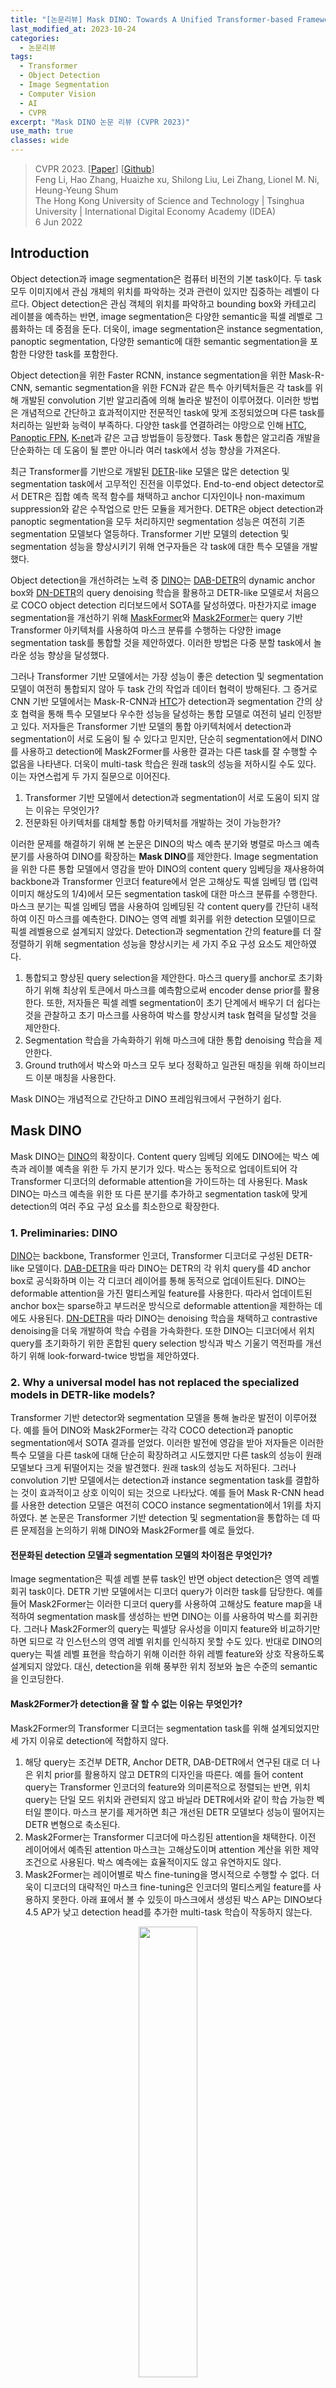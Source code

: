 ```yaml
---
title: "[논문리뷰] Mask DINO: Towards A Unified Transformer-based Framework for Object Detection and Segmentation"
last_modified_at: 2023-10-24
categories:
  - 논문리뷰
tags:
  - Transformer
  - Object Detection
  - Image Segmentation
  - Computer Vision
  - AI
  - CVPR
excerpt: "Mask DINO 논문 리뷰 (CVPR 2023)"
use_math: true
classes: wide
---
```


> CVPR 2023. [[Paper](https://arxiv.org/abs/2206.02777)] [[Github](https://github.com/IDEA-Research/MaskDINO)]  
> Feng Li, Hao Zhang, Huaizhe xu, Shilong Liu, Lei Zhang, Lionel M. Ni, Heung-Yeung Shum  
> The Hong Kong University of Science and Technology | Tsinghua University | International Digital Economy Academy (IDEA)  
> 6 Jun 2022  

## Introduction
Object detection과 image segmentation은 컴퓨터 비전의 기본 task이다. 두 task 모두 이미지에서 관심 개체의 위치를 파악하는 것과 관련이 있지만 집중하는 레벨이 다르다. Object detection은 관심 객체의 위치를 파악하고 bounding box와 카테고리 레이블을 예측하는 반면, image segmentation은 다양한 semantic을 픽셀 레벨로 그룹화하는 데 중점을 둔다. 더욱이, image segmentation은 instance segmentation, panoptic segmentation, 다양한 semantic에 대한 semantic segmentation을 포함한 다양한 task를 포함한다.

Object detection을 위한 Faster RCNN, instance segmentation을 위한 Mask-R-CNN, semantic segmentation을 위한 FCN과 같은 특수 아키텍처들은 각 task를 위해 개발된 convolution 기반 알고리즘에 의해 놀라운 발전이 이루어졌다. 이러한 방법은 개념적으로 간단하고 효과적이지만 전문적인 task에 맞게 조정되었으며 다른 task를 처리하는 일반화 능력이 부족하다. 다양한 task를 연결하려는 야망으로 인해 [HTC](https://arxiv.org/abs/1901.07518), [Panoptic FPN](https://arxiv.org/abs/1801.00868), [K-net](https://arxiv.org/abs/2106.14855)과 같은 고급 방법들이 등장했다. Task 통합은 알고리즘 개발을 단순화하는 데 도움이 될 뿐만 아니라 여러 task에서 성능 향상을 가져온다.

최근 Transformer를 기반으로 개발된 [DETR](https://kimjy99.github.io/논문리뷰/detr)-like 모델은 많은 detection 및 segmentation task에서 고무적인 진전을 이루었다. End-to-end object detector로서 DETR은 집합 예측 목적 함수를 채택하고 anchor 디자인이나 non-maximum suppression와 같은 수작업으로 만든 모듈을 제거한다. DETR은 object detection과 panoptic segmentation을 모두 처리하지만 segmentation 성능은 여전히 기존 segmentation 모델보다 열등하다. Transformer 기반 모델의 detection 및 segmentation 성능을 향상시키기 위해 연구자들은 각 task에 대한 특수 모델을 개발했다.

Object detection을 개선하려는 노력 중 [DINO](https://kimjy99.github.io/논문리뷰/dino)는 [DAB-DETR](https://arxiv.org/abs/2201.12329)의 dynamic anchor box와 [DN-DETR](https://arxiv.org/abs/2203.01305)의 query denoising 학습을 활용하고 DETR-like 모델로서 처음으로 COCO object detection 리더보드에서 SOTA를 달성하였다. 마찬가지로 image segmentation을 개선하기 위해 [MaskFormer](https://kimjy99.github.io/논문리뷰/maskformer)와 [Mask2Former](https://kimjy99.github.io/논문리뷰/mask2former)는 query 기반 Transformer 아키텍처를 사용하여 마스크 분류를 수행하는 다양한 image segmentation task를 통합할 것을 제안하였다. 이러한 방법은 다중 분할 task에서 놀라운 성능 향상을 달성했다.

그러나 Transformer 기반 모델에서는 가장 성능이 좋은 detection 및 segmentation 모델이 여전히 통합되지 않아 두 task 간의 작업과 데이터 협력이 방해된다. 그 증거로 CNN 기반 모델에서는 Mask-R-CNN과 [HTC](https://arxiv.org/abs/1901.07518)가 detection과 segmentation 간의 상호 협력을 통해 특수 모델보다 우수한 성능을 달성하는 통합 모델로 여전히 널리 인정받고 있다. 저자들은 Transformer 기반 모델의 통합 아키텍처에서 detection과 segmentation이 서로 도움이 될 수 있다고 믿지만, 단순히 segmentation에서 DINO를 사용하고 detection에 Mask2Former를 사용한 결과는 다른 task를 잘 수행할 수 없음을 나타낸다. 더욱이 multi-task 학습은 원래 task의 성능을 저하시킬 수도 있다. 이는 자연스럽게 두 가지 질문으로 이어진다. 

1. Transformer 기반 모델에서 detection과 segmentation이 서로 도움이 되지 않는 이유는 무엇인가? 
2. 전문화된 아키텍처를 대체할 통합 아키텍처를 개발하는 것이 가능한가?

이러한 문제를 해결하기 위해 본 논문은 DINO의 박스 예측 분기와 병렬로 마스크 예측 분기를 사용하여 DINO를 확장하는 **Mask DINO**를 제안한다. Image segmentation을 위한 다른 통합 모델에서 영감을 받아 DINO의 content query 임베딩을 재사용하여 backbone과 Transformer 인코더 feature에서 얻은 고해상도 픽셀 임베딩 맵 (입력 이미지 해상도의 1/4)에서 모든 segmentation task에 대한 마스크 분류를 수행한다. 마스크 분기는 픽셀 임베딩 맵을 사용하여 임베딩된 각 content query를 간단히 내적하여 이진 마스크를 예측한다. DINO는 영역 레벨 회귀를 위한 detection 모델이므로 픽셀 레벨용으로 설계되지 않았다. Detection과 segmentation 간의 feature를 더 잘 정렬하기 위해 segmentation 성능을 향상시키는 세 가지 주요 구성 요소도 제안하였다. 

1. 통합되고 향상된 query selection을 제안한다. 마스크 query를 anchor로 초기화하기 위해 최상위 토큰에서 마스크를 예측함으로써 encoder dense prior를 활용한다. 또한, 저자들은 픽셀 레벨 segmentation이 초기 단계에서 배우기 더 쉽다는 것을 관찰하고 초기 마스크를 사용하여 박스를 향상시켜 task 협력을 달성할 것을 제안한다. 
2. Segmentation 학습을 가속화하기 위해 마스크에 대한 통합 denoising 학습을 제안한다. 
3. Ground truth에서 박스와 마스크 모두 보다 정확하고 일관된 매칭을 위해 하이브리드 이분 매칭을 사용한다.

Mask DINO는 개념적으로 간단하고 DINO 프레임워크에서 구현하기 쉽다. 

## Mask DINO
Mask DINO는 [DINO](https://kimjy99.github.io/논문리뷰/dino)의 확장이다. Content query 임베딩 외에도 DINO에는 박스 예측과 레이블 예측을 위한 두 가지 분기가 있다. 박스는 동적으로 업데이트되어 각 Transformer 디코더의 deformable attention을 가이드하는 데 사용된다. Mask DINO는 마스크 예측을 위한 또 다른 분기를 추가하고 segmentation task에 맞게 detection의 여러 주요 구성 요소를 최소한으로 확장한다. 

### 1. Preliminaries: DINO
[DINO](https://kimjy99.github.io/논문리뷰/dino)는 backbone, Transformer 인코더, Transformer 디코더로 구성된 DETR-like 모델이다. [DAB-DETR](https://arxiv.org/abs/2201.12329)을 따라 DINO는 DETR의 각 위치 query를 4D anchor box로 공식화하며 이는 각 디코더 레이어를 통해 동적으로 업데이트된다. DINO는 deformable attention을 가진 멀티스케일 feature를 사용한다. 따라서 업데이트된 anchor box는 sparse하고 부드러운 방식으로 deformable attention을 제한하는 데에도 사용된다. [DN-DETR](https://arxiv.org/abs/2203.01305)을 따라 DINO는 denoising 학습을 채택하고 contrastive denoising을 더욱 개발하여 학습 수렴을 가속화한다. 또한 DINO는 디코더에서 위치 query를 초기화하기 위한 혼합된 query selection 방식과 박스 기울기 역전파를 개선하기 위해 look-forward-twice 방법을 제안하였다.

### 2. Why a universal model has not replaced the specialized models in DETR-like models?
Transformer 기반 detector와 segmentation 모델을 통해 놀라운 발전이 이루어졌다. 예를 들어 DINO와 Mask2Former는 각각 COCO detection과 panoptic segmentation에서 SOTA 결과를 얻었다. 이러한 발전에 영감을 받아 저자들은 이러한 특수 모델을 다른 task에 대해 단순히 확장하려고 시도했지만 다른 task의 성능이 원래 모델보다 크게 뒤떨어지는 것을 발견했다. 원래 task의 성능도 저하된다. 그러나 convolution 기반 모델에서는 detection과 instance segmentation task를 결합하는 것이 효과적이고 상호 이익이 되는 것으로 나타났다. 예를 들어 Mask R-CNN head를 사용한 detection 모델은 여전히 COCO instance segmentation에서 1위를 차지하였다. 본 논문은 Transformer 기반 detection 및 segmentation을 통합하는 데 따른 문제점을 논의하기 위해 DINO와 Mask2Former를 예로 들었다.

#### 전문화된 detection 모델과 segmentation 모델의 차이점은 무엇인가?
Image segmentation은 픽셀 레벨 분류 task인 반면 object detection은 영역 레벨 회귀 task이다. DETR 기반 모델에서는 디코더 query가 이러한 task를 담당한다. 예를 들어 Mask2Former는 이러한 디코더 query를 사용하여 고해상도 feature map을 내적하여 segmentation mask를 생성하는 반면 DINO는 이를 사용하여 박스를 회귀한다. 그러나 Mask2Former의 query는 픽셀당 유사성을 이미지 feature와 비교하기만 하면 되므로 각 인스턴스의 영역 레벨 위치를 인식하지 못할 수도 있다. 반대로 DINO의 query는 픽셀 레벨 표현을 학습하기 위해 이러한 하위 레벨 feature와 상호 작용하도록 설계되지 않았다. 대신, detection을 위해 풍부한 위치 정보와 높은 수준의 semantic을 인코딩한다.

#### Mask2Former가 detection을 잘 할 수 없는 이유는 무엇인가?
Mask2Former의 Transformer 디코더는 segmentation task를 위해 설계되었지만 세 가지 이유로 detection에 적합하지 않다. 

1. 해당 query는 조건부 DETR, Anchor DETR, DAB-DETR에서 연구된 대로 더 나은 위치 prior를 활용하지 않고 DETR의 디자인을 따른다. 예를 들어 content query는 Transformer 인코더의 feature와 의미론적으로 정렬되는 반면, 위치 query는 단일 모드 위치와 관련되지 않고 바닐라 DETR에서와 같이 학습 가능한 벡터일 뿐이다. 마스크 분기를 제거하면 최근 개선된 DETR 모델보다 성능이 떨어지는 DETR 변형으로 축소된다. 
2. Mask2Former는 Transformer 디코더에 마스킹된 attention을 채택한다. 이전 레이어에서 예측된 attention 마스크는 고해상도이며 attention 계산을 위한 제약 조건으로 사용된다. 박스 예측에는 효율적이지도 않고 유연하지도 않다. 
3. Mask2Former는 레이어별로 박스 fine-tuning을 명시적으로 수행할 수 없다. 더욱이 디코더의 대략적인 마스크 fine-tuning은 인코더의 멀티스케일 feature를 사용하지 못한다. 아래 표에서 볼 수 있듯이 마스크에서 생성된 박스 AP는 DINO보다 4.5 AP가 낮고 detection head를 추가한 multi-task 학습이 작동하지 않는다.

<center><img src='{{"/assets/img/mask-dino/mask-dino-table1.PNG" | relative_url}}' width="43%"></center>

#### DETR/DINO가 segmentation을 잘 수행할 수 없는 이유는 무엇인가?
<center><img src='{{"/assets/img/mask-dino/mask-dino-table2.PNG" | relative_url}}' width="53%"></center>
<br>
위 표에서 볼 수 있듯이 단순히 DETR의 segmentation head를 추가하거나 Mask2Former의 segmentation head를 추가하면 Mask2Former에 비해 성능이 저하된다. 

단순히 DETR의 segmentation head를 추가했을 때 성능이 저하되는 이유는 DETR의 segmentation head가 최적이 아니기 때문이다. 바닐라 DETR을 사용하면 각 qeury에 가장 작은 feature map이 포함된 내적을 사용하여 attention map을 계산한 다음 업샘플링하여 마스크 예측을 얻을 수 있다. 이 디자인에는 query와 bakcbone의 더 큰 feature map 간의 상호 작용이 부족하다. 게다가 마스크 개선을 위해 마스크 보조 loss를 사용하기에는 head가 너무 무겁다. 

Mask2Former의 segmentation head를 추가했을 때 성능이 저하되는 이유는 향상된 detection 모델의 feature가 segmentation과 일치하지 않기 때문이다. 예를 들어 DINO는 query 공식, denoising 학습, query selection 등의 다양한 디자인을 상속한다. 그러나 이러한 구성 요소는 detection을 위한 영역 레벨 표현을 강화하도록 설계되었으며 이는 segmentation에 적합하지 않다.

### 3. Our Method: Mask DINO
<center><img src='{{"/assets/img/mask-dino/mask-dino-fig1.PNG" | relative_url}}' width="100%"></center>
<br>
Mask DINO는 최소한의 수정만으로 DINO와 동일한 detection 아키텍처 설계를 채택한다. Transformer 디코더에서 Mask DINO는 segmentation을 위한 마스크 분기를 추가하고 segmentation task를 위해 DINO의 여러 주요 구성 요소를 확장한다. 위 그림에서와 같이 파란색으로 표시된 부분의 프레임워크는 원본 DINO 모델이며 segmentation을 위한 추가 디자인은 빨간색 선으로 표시되어 있다.

### 4. Segmentation branch
Image segmentation을 위한 다른 통합 모델에 따라 모든 segmentation task에 대해 마스크 분류를 수행한다. DINO는 위치 query가 anchor box로 공식화되고 content query가 박스 오프셋과 클래스를 예측하는 데 사용되므로 픽셀 레벨 정렬용으로 설계되지 않았다. 마스크 분류를 수행하기 위해 Mask2Former의 핵심 아이디어를 채택하여 backbone과 Transformer 인코더 feature에서 얻은 픽셀 임베딩 맵을 구성한다. 위 그림에 표시된 것처럼 픽셀 임베딩 맵은 backbone의 1/4 해상도 feature map $C_b$를 Transformer 인코더의 업샘플링된 1/8 해상도 feature map $C_e$와 융합하여 얻는다. 그런 다음 출력 마스크 $m$을 얻기 위해 픽셀 임베딩 맵과 디코더의 각 content query 임베딩 $q_c$를 내적한다.

$$
\begin{equation}
m = q_c \otimes \mathcal{M} (\mathcal{T} (C_b) + \mathcal{F} (C_e))
\end{equation}
$$

여기서 $\mathcal{M}$은 segmentation head이고, $\mathcal{T}$는 채널 차원을 Transformer hidden 차원에 매핑하는 convolution layer이며, $\mathcal{F}$는 $C_e$의 2배 업샘플링을 수행하는 간단한 보간 함수이다. 이 segmentation 분기는 개념적으로 간단하고 DINO 프레임워크에서 구현하기 쉽다.

### 5. Unified and Enhanced Query Selection
#### Unified query selection for mask
Query selection은 detection 성능을 향상시키기 위해 전통적인 2단계 모델과 많은 DETR-like 모델에서 널리 사용되었다. 본 논문은 segmentation task를 위해 Mask DINO의 query selection 방식을 더욱 개선했다.

인코더 출력 feature에는 디코더에 대한 더 나은 prior 역할을 할 수 있는 dense feature들이 포함되어 있다. 따라서 인코더 출력에는 세 가지 예측 head (classification, detection, segmentation)를 채택한다. 세 개의 head는 디코더 head와 동일하다. 각 토큰의 분류 점수는 최상위 feature를 선택하기 위한 신뢰도로 간주하고, 이를 content query로 디코더에 공급한다. 선택된 feature는 박스를 회귀하며, 마스크를 예측하기 위해 고해상도 feature map과 내적한다. 예측된 박스와 마스크는 ground truth에 의해 supervise되며 디코더의 초기 anchor로 간주된다. Mask DINO에서는 content query와 anchor box query를 모두 초기화하는 반면 DINO는 anchor box query만 초기화한다.

#### Mask-enhanced anchor box initialization
Image segmentation은 픽셀 레벨 분류 task인 반면 object detection은 영역 레벨 위치 회귀 task이다. 따라서 detection에 비해 segmentation은 세분화되어 더 어려운 task이지만 초기 단계에서 학습하기가 더 쉽다. 예를 들어, 마스크는 픽셀당 semantic 유사성만 비교하면 되는 고해상도 feature map을 사용하여 query들의 내적을 통해 예측된다. 그러나 detection을 위해서는 이미지의 박스 좌표를 직접 회귀해야 한다. 따라서 통합 query selection 후 초기 단계에서는 박스 예측보다 마스크 예측이 훨씬 정확하다. 따라서 통합 query selection 후 디코더에 대한 더 나은 anchor box 초기화로 예측 마스크에서 박스를 파생한다. 이러한 효과적인 task 협력을 통해 향상된 박스 초기화는 detection 성능을 크게 향상시킬 수 있다.

### 6. Segmentation Micro Design
#### Unified denoising for mask
Object detection의 query denoising은 수렴을 가속화하고 성능을 향상시키는 데 효과적인 것으로 나타났다. 이는 ground truth 박스와 레이블에 noise를 추가하고 이를 noise가 있는 위치 query와 content query로 Transformer 디코더에 공급한다. 모델은 noise가 있는 버전을 고려하여 실제 객체를 재구성하도록 학습되었다. 또한 이 기술을 segmentation task로 확장한다. 마스크는 박스를 좀 더 세밀하게 표현한 것이라고 볼 수 있기 때문에 박스와 마스크는 자연스럽게 연결된다. 따라서 박스를 noise가 있는 마스크로 처리하고 denoising task로 박스에 주어진 마스크를 예측하도록 모델을 학습할 수 있다. 마스크 예측을 위해 주어진 박스에는 보다 효율적인 마스크 denoising 학습을 위해 랜덤 noise가 적용된다.

#### Hybrid matching
Mask DINO는 일부 기존 모델과 마찬가지로 느슨하게 결합된 방식의 두 개의 평행 head로 박스와 마스크를 예측한다. 따라서 두 head는 서로 일치하지 않는 박스와 마스크 쌍을 예측할 수 있다. 이 문제를 해결하기 위해 이분 매칭의 원래 box loss와 classification loss 외에도 마스크 예측 loss를 추가하여 하나의 query에 대해 보다 정확하고 일관된 매칭 결과를 장려한다. 따라서 매칭 비용은 

$$
\begin{equation}
\lambda_\textrm{cls} \mathcal{L}_\textrm{cls} + \lambda_\textrm{box} \mathcal{L}_\textrm{box} + \lambda_\textrm{mask} \mathcal{L}_\textrm{mask}
\end{equation}
$$

가 된다. 여기서 $$\textrm{L}_\textrm{cls}$$, $$\mathcal{L}_\textrm{box}$$, $$\mathcal{L}_\textrm{mask}$$는 각각 classification loss, box loss, mask loss이고 $\lambda$는 해당 가중치이다.

#### Decoupled box prediction
Panoptic segmentation task의 경우 "stuff" 카테고리에 대한 박스 예측은 불필요하고 직관적으로 비효율적이다. 예를 들어, 많은 "stuff" 카테고리는 "하늘"과 같은 배경이며, ground truth 마스크에서 파생된 박스는 매우 불규칙하고 종종 전체 이미지를 덮는다. 따라서 이러한 카테고리에 대한 박스 예측은 인스턴스 수준 detection과 segmentation을 오해할 수 있다. 이 문제를 해결하기 위해 "stuff" 카테고리에 대한 box loss와 박스 매칭을 제거한다. 보다 구체적으로, 박스 예측 파이프라인은 "stuff"에 대해 동일하게 유지되어 의미 있는 영역을 찾고 deformable attention으로 feature를 추출한다. 그러나 Mask DINO에서는 "stuff" 카테고리에 대한 박스 예측 loss를 계산하지 않는다. 하이브리드 매칭에서 "stuff"에 대한 box loss는 "stuff" 카테고리의 평균으로 설정된다. 이 분리된 디자인은 학습을 가속화하고 panoptic segmentation에 대한 추가 이득을 얻을 수 있다.

## Experiments
- 데이터셋: COCO, ADE20K, Cityscapes
- 학습 디테일
  - batch size: 16
  - backbone: ResNet-50, SwinL
  - 40GB 메모리의 A100 GPU 사용

### 1. Main Results
#### Instance segmentation and object detection
다음은 ResNet-50과 SwinL을 backbone으로 사용한 다른 모델들과 COCO val2017에서 object detection과 instance segmentation 결과를 비교한 표이다. 

<center><img src='{{"/assets/img/mask-dino/mask-dino-table3.PNG" | relative_url}}' width="100%"></center>

#### Panoptic segmentation
다음은  ResNet-50과 SwinL을 backbone으로 사용한 다른 모델들과 COCO val2017에서 panoptic segmentation 결과를 비교한 표이다.

<center><img src='{{"/assets/img/mask-dino/mask-dino-table4.PNG" | relative_url}}' width="90%"></center>

#### Semantic segmentation
다음은 Mask2Former와 ADE20K val에서의 query 100개를 사용한 결과를 비교한 표이다.

<center><img src='{{"/assets/img/mask-dino/mask-dino-table5.PNG" | relative_url}}' width="57%"></center>
<br>
다음은 Mask2Former와 Cityscapes val에서의 query 100개를 사용한 결과를 비교한 표이다. 

<center><img src='{{"/assets/img/mask-dino/mask-dino-table6.PNG" | relative_url}}' width="52%"></center>

### 2. Comparison with SOTA Models
다음은 세 가지 segmentation task에서 SOTA 모델들과 비교한 표이다. 

<center><img src='{{"/assets/img/mask-dino/mask-dino-table7.PNG" | relative_url}}' width="95%"></center>

### 3. Ablation Studies
#### Query selection
다음은 마스크 초기화를 위한 query selection에 대한 효과를 나타낸 표이다. 

<center><img src='{{"/assets/img/mask-dino/mask-dino-table8.PNG" | relative_url}}' width="35%"></center>
<br>
다음은 Mask-enhanced anchor box initialization (ME)의 유무에 따른 모델을 비교한 표이다. 

<center><img src='{{"/assets/img/mask-dino/mask-dino-table9.PNG" | relative_url}}' width="35%"></center>

#### Feature scales
다음은 50 epoch 설정에서 Transformer 디코더의 여러 feature 스케일을 비교한 표이다. 

<center><img src='{{"/assets/img/mask-dino/mask-dino-table10.PNG" | relative_url}}' width="34%"></center>

#### Object detection and segmentation help each other
다음은 task 협력 여부를 확인하기 위하여 50 epoch 설정에서 task에 따른 성능을 비교한 표이다. 

<center><img src='{{"/assets/img/mask-dino/mask-dino-table11.PNG" | relative_url}}' width="30%"></center>

### Decoder layer number
다음은 12 epoch 설정에서 디코더 레이어 수에 따른 성능을 비교한 표이다. 

<center><img src='{{"/assets/img/mask-dino/mask-dino-table12.PNG" | relative_url}}' width="30%"></center>

#### Matching
다음은 12 epoch 설정에서 매칭 방법에 따른 성능을 비교한 표이다. 

<center><img src='{{"/assets/img/mask-dino/mask-dino-table13.PNG" | relative_url}}' width="30%"></center>

#### Decoupled box prediction
다음은 12 epoch 설정과 50 epoch 설정에서 panoptic segmentation를 위한 decoupled box prediction의 효과를 나타낸 표이다. 

<center><img src='{{"/assets/img/mask-dino/mask-dino-table14.PNG" | relative_url}}' width="68%"></center>

#### Effectiveness of the algorithm components
다음은 12 epoch 설정에서 제안된 구성 요소의 효과를 나타낸 표이다. 

<center><img src='{{"/assets/img/mask-dino/mask-dino-table15.PNG" | relative_url}}' width="52%"></center>
